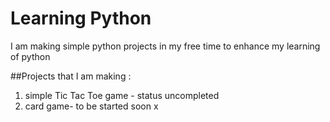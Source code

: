# Learning Python

I am making simple python projects in my free time to enhance my learning of python

##Projects that I am making :

1. simple Tic Tac Toe game - status uncompleted
2. card game- to be started soon x
